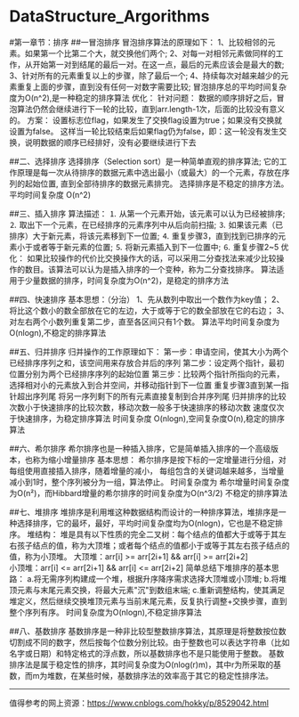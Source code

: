 # DataStructure_Argorithms
#第一章节：排序
##一冒泡排序
冒泡排序算法的原理如下：
1、比较相邻的元素。如果第一个比第二个大，就交换他们两个;
2、对每一对相邻元素做同样的工作，从开始第一对到结尾的最后一对。在这一点，最后的元素应该会是最大的数;
3、针对所有的元素重复以上的步骤，除了最后一个;
4、持续每次对越来越少的元素重复上面的步骤，直到没有任何一对数字需要比较;
冒泡排序总的平均时间复杂度为O(n^2),是一种稳定的排序算法
优化：
针对问题：
	数据的顺序排好之后，冒泡算法仍然会继续进行下一轮的比较，直到arr.length-1次，后面的比较没有意义的。
方案：
	设置标志位flag，如果发生了交换flag设置为true；如果没有交换就设置为false。
	这样当一轮比较结束后如果flag仍为false，即：这一轮没有发生交换，说明数据的顺序已经排好，没有必要继续进行下去

##二、选择排序
选择排序（Selection sort）是一种简单直观的排序算法;
它的工作原理是每一次从待排序的数据元素中选出最小（或最大）的一个元素，存放在序列的起始位置,
直到全部待排序的数据元素排完。 选择排序是不稳定的排序方法。
平均时间复杂度 O(n^2)

##三、插入排序
算法描述：
⒈ 从第一个元素开始，该元素可以认为已经被排序;
⒉ 取出下一个元素，在已经排序的元素序列中从后向前扫描;
⒊ 如果该元素（已排序）大于新元素，将该元素移到下一位置;
⒋ 重复步骤3，直到找到已排序的元素小于或者等于新元素的位置;
⒌ 将新元素插入到下一位置中;
⒍ 重复步骤2~5
优化：
如果比较操作的代价比交换操作大的话，可以采用二分查找法来减少比较操作的数目。该算法可以认为是插入排序的一个变种，称为二分查找排序。
算法适用于少量数据的排序，时间复杂度为O(n^2)，是稳定的排序方法

##四、快速排序
基本思想：（分治）
1、先从数列中取出一个数作为key值；
2、将比这个数小的数全部放在它的左边，大于或等于它的数全部放在它的右边；
3、对左右两个小数列重复第二步，直至各区间只有1个数。
算法平均时间复杂度为O(nlogn),不稳定的排序算法

##五、归并排序
归并操作的工作原理如下：
第一步：申请空间，使其大小为两个已经排序序列之和，该空间用来存放合并后的序列
第二步：设定两个指针，最初位置分别为两个已经排序序列的起始位置
第三步：比较两个指针所指向的元素，选择相对小的元素放入到合并空间，并移动指针到下一位置
重复步骤3直到某一指针超出序列尾
将另一序列剩下的所有元素直接复制到合并序列尾
归并排序的比较次数小于快速排序的比较次数，移动次数一般多于快速排序的移动次数
速度仅次于快速排序，为稳定排序算法
时间复杂度 O(nlogn),空间复杂度O(n),稳定的排序算法

##六、希尔排序
希尔排序也是一种插入排序，它是简单插入排序的一个高级版本，也称为缩小增量排序
基本思想：
希尔排序是按下标的一定增量进行分组，对每组使用直接插入排序，随着增量的减小，
每组包含的关键词越来越多，当增量减小到1时，整个序列被分为一组，算法停止。
时间复杂度为
希尔增量时间复杂度为O(n²)，而Hibbard增量的希尔排序的时间复杂度为O(n^3/2)
不稳定的排序算法

##七、堆排序
堆排序是利用堆这种数据结构而设计的一种排序算法，堆排序是一种选择排序，它的最坏，最好，平均时间复杂度均为O(nlogn)，它也是不稳定排序。
堆结构：
堆是具有以下性质的完全二叉树：每个结点的值都大于或等于其左右孩子结点的值，称为大顶堆；或者每个结点的值都小于或等于其左右孩子结点的值，称为小顶堆。
大顶堆：arr[i] >= arr[2i+1] && arr[i] >= arr[2i+2]  
小顶堆：arr[i] <= arr[2i+1] && arr[i] <= arr[2i+2]
简单总结下堆排序的基本思路：
a.将无需序列构建成一个堆，根据升序降序需求选择大顶堆或小顶堆;
b.将堆顶元素与末尾元素交换，将最大元素"沉"到数组末端;
c.重新调整结构，使其满足堆定义，然后继续交换堆顶元素与当前末尾元素，反复执行调整+交换步骤，直到整个序列有序。
时间复杂度为O(nlogn),不稳定排序算法

##八、基数排序
基数排序是一种非比较型整数排序算法，其原理是将整数按位数切割成不同的数字，然后按每个位数分别比较。由于整数也可以表达字符串（比如名字或日期）和特定格式的浮点数，所以基数排序也不是只能使用于整数。
基数排序法是属于稳定性的排序，其时间复杂度为O(nlog(r)m)，其中r为所采取的基数，而m为堆数，在某些时候，基数排序法的效率高于其它的稳定性排序法。
***********
值得参考的网上资源：https://www.cnblogs.com/hokky/p/8529042.html

